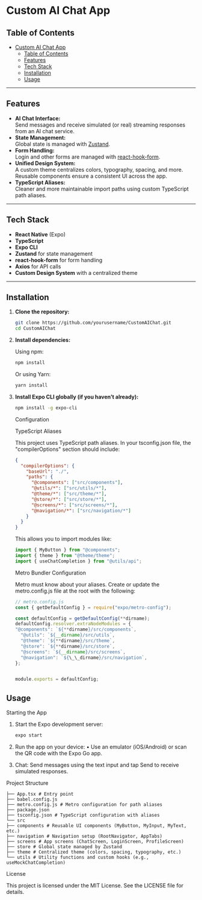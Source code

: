 # Custom AI Chat App

## Table of Contents

- [Custom AI Chat App](#custom-ai-chat-app)
  - [Table of Contents](#table-of-contents)
  - [Features](#features)
  - [Tech Stack](#tech-stack)
  - [Installation](#installation)
  - [Usage](#usage)

---

## Features

- **AI Chat Interface:**  
  Send messages and receive simulated (or real) streaming responses from an AI chat service.
- **State Management:**  
  Global state is managed with [Zustand](https://github.com/pmndrs/zustand).
- **Form Handling:**  
  Login and other forms are managed with [react-hook-form](https://react-hook-form.com/).
- **Unified Design System:**  
  A custom theme centralizes colors, typography, spacing, and more. Reusable components ensure a consistent UI across the app.
- **TypeScript Aliases:**  
  Cleaner and more maintainable import paths using custom TypeScript path aliases.

---

## Tech Stack

- **React Native** (Expo)
- **TypeScript**
- **Expo CLI**
- **Zustand** for state management
- **react-hook-form** for form handling
- **Axios** for API calls
- **Custom Design System** with a centralized theme

---

## Installation

1. **Clone the repository:**

   ```bash
   git clone https://github.com/yourusername/CustomAIChat.git
   cd CustomAIChat
   ```

2. **Install dependencies:**

   Using npm:

   ```bash
   npm install
   ```

   Or using Yarn:

   ```bash
   yarn install
   ```

3. **Install Expo CLI globally (if you haven’t already):**

   ```bash
   npm install -g expo-cli
   ```

   Configuration

   TypeScript Aliases

   This project uses TypeScript path aliases. In your tsconfig.json file, the "compilerOptions" section should include:

   ```json
   {
     "compilerOptions": {
       "baseUrl": "./",
       "paths": {
         "@components": ["src/components"],
         "@utils/*": ["src/utils/*"],
         "@theme/*": ["src/theme/*"],
         "@store/*": ["src/store/*"],
         "@screens/*": ["src/screens/*"],
         "@navigation/*": ["src/navigation/*"]
       }
     }
   }
   ```

   This allows you to import modules like:

   ```typescript
   import { MyButton } from "@components";
   import { theme } from "@theme/theme";
   import { useChatCompletion } from "@utils/api";
   ```

   Metro Bundler Configuration

   Metro must know about your aliases. Create or update the metro.config.js file at the root with the following:

   ```js
   // metro.config.js
   const { getDefaultConfig } = require("expo/metro-config");

   const defaultConfig = getDefaultConfig(**dirname);
   defaultConfig.resolver.extraNodeModules = {
   "@components": `${**dirname}/src/components`,
     "@utils": `${__dirname}/src/utils`,
     "@theme": `${**dirname}/src/theme`,
     "@store": `${**dirname}/src/store`,
     "@screens": `${__dirname}/src/screens`,
     "@navigation": `${\_\_dirname}/src/navigation`,
   };


   module.exports = defaultConfig;
   ```

## Usage

Starting the App

1.  Start the Expo development server:

    ```bash
    expo start
    ```

2.  Run the app on your device:
    • Use an emulator (iOS/Android) or scan the QR code with the Expo Go app.
3.  Chat:
    Send messages using the text input and tap Send to receive simulated responses.

Project Structure

```CustomAIChat/
├── App.tsx # Entry point
├── babel.config.js
├── metro.config.js # Metro configuration for path aliases
├── package.json
├── tsconfig.json # TypeScript configuration with aliases
└── src
├── components # Reusable UI components (MyButton, MyInput, MyText, etc.)
├── navigation # Navigation setup (RootNavigator, AppTabs)
├── screens # App screens (ChatScreen, LoginScreen, ProfileScreen)
├── store # Global state managed by Zustand
├── theme # Centralized theme (colors, spacing, typography, etc.)
└── utils # Utility functions and custom hooks (e.g., useMockChatCompletion)
```

License

This project is licensed under the MIT License. See the LICENSE file for details.
